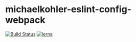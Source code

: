 # michaelkohler-eslint-config-webpack

[![Build Status](https://travis-ci.org/michaelkohler/eslint-configs.svg?branch=master)](https://travis-ci.org/MichaelKohler/eslint-configs) [![lerna](https://img.shields.io/badge/maintained%20with-lerna-cc00ff.svg)](https://lernajs.io/)
